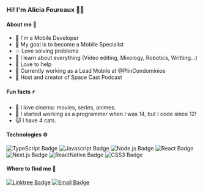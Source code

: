 
### Hi! I'm Alícia Foureaux 👋🏼

#### About me 🧑
- 📱 I'm a Mobile Developer
- 🚀 My goal is to become a Mobile Specialist
- 💥 Love solving problems
- 💎 I learn about everything (Video editing, Mixology, Robotics, Writting...)
- 🤝 Love to help
- 🧳 Currently working as a Lead Mobile at @PlinCondominios
- 🎤 Host and creator of Space Cast Podcast

#### Fun facts ⚡️
- 🎥 I love cinema: movies, series, animes.
- 👶 I started working as a programmer when I was 14, but I code since 12!
- 🐱 I have 4 cats.

#### Technologies ⚙️
![TypeScript Badge](https://img.shields.io/badge/-TypeScript-007ACC?style=flat-square&logo=typescript&logoColor=white&link=https://typescriptlang.org)
![Javascript Badge](https://img.shields.io/badge/-Javascript-F29400?style=flat-square&logo=javascript&logoColor=white)
![Node.js Badge](https://img.shields.io/badge/-Node.js-339933?style=flat-square&logo=node.js&logoColor=white&link=https://nodejs.org/en/)
![React Badge](https://img.shields.io/badge/-ReactJS-13B5EA?style=flat-square&logo=react&logoColor=white&link=https://reactjs.org)
![Next.js Badge](https://img.shields.io/badge/-Next.js-ffffff?style=flat-square&logo=next.js&logoColor=black&link=https://nextjs.org/)
![ReactNative Badge](https://img.shields.io/badge/-React_Native-563D7C?style=flat-square&logo=react&logoColor=white&link=https://reactnative.dev)
![CSS3 Badge](https://img.shields.io/badge/-Flutter-1572B6?style=flat-square&logo=FLUTTER&logoColor=white)

#### Where to find me 📌
[![Linktree Badge](https://img.shields.io/badge/-Social_Media_|_Linktree-397fb5?style=flat-square&logo=LINKTREE&logoColor=white)](https://linktr.ee/allydev)
[![Email Badge](https://img.shields.io/badge/-ally@foureauxcode.com-ee4337?style=flat-square&logo=GMAIL&logoColor=white)](mailto:ally@foureauxcode.com)
